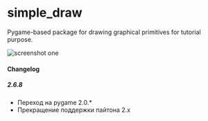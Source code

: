 # simple_draw

Pygame-based package for drawing graphical primitives for tutorial purpose.

![screenshot one](screenshots/fractal_tree.png "Fractal tree")​

#### Changelog

##### 2.6.8
* Переход на pygame 2.0.*
* Прекращение поддержки пайтона 2.х
